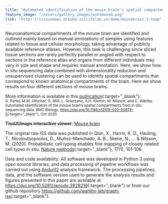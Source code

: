 ```yaml
---
title: "Automated identification of the mouse brain's spatial compartments from in situ sequencing data"
feature_image: "/assets/gallery_images/automated.png"
link: "https://tissuumaps.dckube.scilifelab.se/demo/mousebrain_5.tmap"
---
```


Neuroanatomical compartments of the mouse brain are identified and outlined mainly based on manual annotations of samples using features related to tissue and cellular morphology, taking advantage of publicly available reference atlases. However, this task is challenging since sliced tissue sections are rarely perfectly parallel or angled with respect to sections in the reference atlas and organs from different individuals may vary in size and shape and requires manual annotation. Here, we show how in situ sequencing data combined with dimensionality reduction and unsupervised clustering can be used to identify spatial compartments that correspond to known anatomical compartments of the brain. Here we show results on four different sections of mouse brains.

More information is available in this [publication](https://doi.org/10.1186/s12915-020-00874-5){:target="_blank"}: \
<small>G. Partel, M.M. Hilscher, G. Milli, L. Solorzano, A.H. Klemm, M. Nilsson, and C. Wählby.  Automated identification of the mouse brain’s spatial compartments from in situ sequencing data.  BMC Biology, <https://doi.org/10.1186/s12915-020-00874-5>{:target="_blank"}, Oct 2020.</small>

**TissUUmaps interactive viewer**: 
<a href='https://tissuumaps.research.it.uu.se/demo_projects/viewer.php?tmap=mousebrain_5' target="_blank" class="button">Mouse brain</a>

The original raw ISS data was published in Qian, X., Harris, K. D., Hauling, T., Nicoloutsopoulos, D., Muñoz-Manchado, A. B., Skene, N., ... & Nilsson, M. (2020). Probabilistic cell typing enables fine mapping of closely related cell types in situ. [Nature methods](https://doi.org/10.1038/s41592-019-0631-4){:target="_blank"}, 17(1), 101-106. 

Data and code availability: All software was developed in Python 3 using open source libraries, and data processing of pipeline workflows was carried out using [Anduril2](https://doi.org/10.1093/bioinformatics/btz133) analysis framework. The processing pipelines, data, and the software version used to generate the analysis results and figures presented in this paper are available at <https://doi.org/10.5281/zenodo.3928219>{:target="_blank"} or from our github repository <https://github.com/wahlby-lab/graph-iss>{:target="_blank"}. 